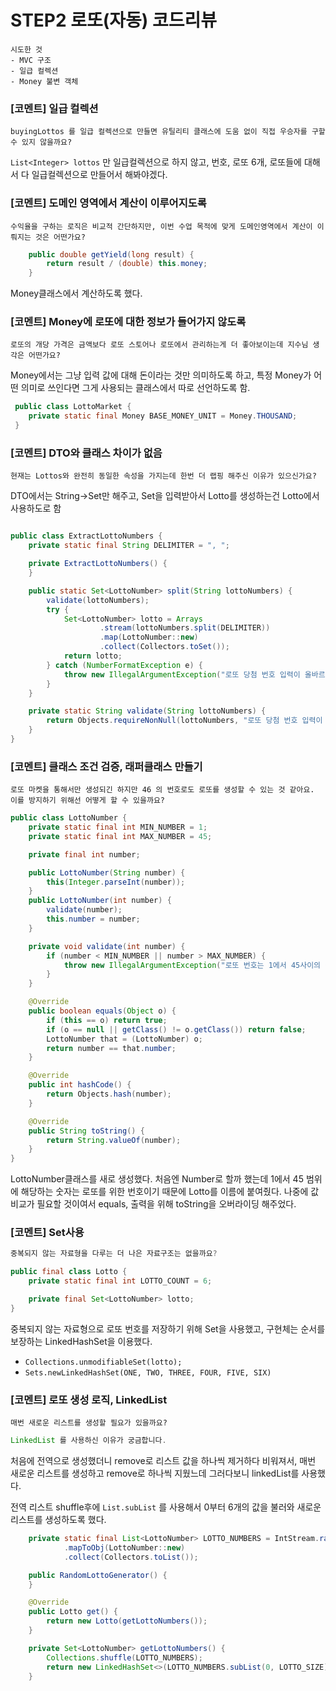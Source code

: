 # STEP2 로또(자동) 코드리뷰 

```
시도한 것
- MVC 구조
- 일급 컬렉션
- Money 불변 객체
```



### [코멘트] 일급 컬렉션

```
buyingLottos 를 일급 컬렉션으로 만들면 유틸리티 클래스에 도움 없이 직접 우승자를 구할 수 있지 않을까요?
```

`List<Integer> lottos`  만 일급컬렉션으로 하지 않고, 번호, 로또 6개, 로또들에 대해서 다 일급컬렉션으로 만들어서 해봐야겠다. 



### [코멘트] 도메인 영역에서 계산이 이루어지도록

```
수익율을 구하는 로직은 비교적 간단하지만, 이번 수업 목적에 맞게 도메인영역에서 계산이 이뤄지는 것은 어떤가요?
```

```java
    public double getYield(long result) {
        return result / (double) this.money;
    }
```

Money클래스에서 계산하도록 했다. 



### [코멘트] Money에 로또에 대한 정보가 들어가지 않도록

```
로또의 개당 가격은 금액보다 로또 스토어나 로또에서 관리하는게 더 좋아보이는데 지수님 생각은 어떤가요?
```

Money에서는 그냥 입력 값에 대해 돈이라는 것만 의미하도록 하고, 특정 Money가 어떤 의미로 쓰인다면 그게 사용되는 클래스에서 따로 선언하도록 함. 

```java
 public class LottoMarket {
    private static final Money BASE_MONEY_UNIT = Money.THOUSAND;
 }
```



### [코멘트] DTO와 클래스 차이가 없음

```
현재는 Lottos와 완전히 동일한 속성을 가지는데 한번 더 랩핑 해주신 이유가 있으신가요?
```

DTO에서는 String->Set만 해주고, Set을 입력받아서 Lotto를 생성하는건 Lotto에서 사용하도로 함

```java

public class ExtractLottoNumbers {
    private static final String DELIMITER = ", ";

    private ExtractLottoNumbers() {
    }

    public static Set<LottoNumber> split(String lottoNumbers) {
        validate(lottoNumbers);
        try {
            Set<LottoNumber> lotto = Arrays
                    .stream(lottoNumbers.split(DELIMITER))
                    .map(LottoNumber::new)
                    .collect(Collectors.toSet());
            return lotto;
        } catch (NumberFormatException e) {
            throw new IllegalArgumentException("로또 당첨 번호 입력이 올바르지 않습니다. ', '로 구분해서 숫자를 입력해주세요. lottoNumbers:" + lottoNumbers);
        }
    }

    private static String validate(String lottoNumbers) {
        return Objects.requireNonNull(lottoNumbers, "로또 당첨 번호 입력이 올바르지 않습니다. lottoNumbers is null");
    }
}
```



### [코멘트] 클래스 조건 검증, 래퍼클래스 만들기

```
로또 마켓을 통해서만 생성되긴 하지만 46 의 번호로도 로또를 생성할 수 있는 것 같아요.
이를 방지하기 위해선 어떻게 할 수 있을까요?
```

```java
public class LottoNumber {
    private static final int MIN_NUMBER = 1;
    private static final int MAX_NUMBER = 45;

    private final int number;

    public LottoNumber(String number) {
        this(Integer.parseInt(number));
    }
    public LottoNumber(int number) {
        validate(number);
        this.number = number;
    }

    private void validate(int number) {
        if (number < MIN_NUMBER || number > MAX_NUMBER) {
            throw new IllegalArgumentException("로또 번호는 1에서 45사이의 값만 가질 수 있습니다. number: " + number);
        }
    }

    @Override
    public boolean equals(Object o) {
        if (this == o) return true;
        if (o == null || getClass() != o.getClass()) return false;
        LottoNumber that = (LottoNumber) o;
        return number == that.number;
    }

    @Override
    public int hashCode() {
        return Objects.hash(number);
    }

    @Override
    public String toString() {
        return String.valueOf(number);
    }
}
```

LottoNumber클래스를 새로 생성했다. 처음엔 Number로 할까 했는데 1에서 45 범위에 해당하는 숫자는 로또를 위한 번호이기 때문에 Lotto를 이름에 붙여줬다. 나중에 값 비교가 필요할 것이여서 equals, 출력을 위해 toString을 오버라이딩 해주었다. 

### [코멘트] Set사용

```java
중복되지 않는 자료형을 다루는 더 나은 자료구조는 없을까요?
```

```java
public final class Lotto {
    private static final int LOTTO_COUNT = 6;

    private final Set<LottoNumber> lotto;
}
```

중복되지 않는 자료형으로 로또 번호를 저장하기 위해 Set을 사용했고, 구현체는 순서를 보장하는 LinkedHashSet을 이용했다. 

- `Collections.unmodifiableSet(lotto);`
- `Sets.newLinkedHashSet(ONE, TWO, THREE, FOUR, FIVE, SIX)`

### [코멘트] 로또 생성 로직, LinkedList

```
매번 새로운 리스트를 생성할 필요가 있을까요?
```

```java
LinkedList 를 사용하신 이유가 궁금합니다.
```

처음에 전역으로 생성했더니 remove로 리스트 값을 하나씩 제거하다 비워져서, 매번 새로운 리스트를 생성하고 remove로 하나씩 지웠느데 그러다보니 linkedList를 사용했다. 

전역 리스트 shuffle후에 `List.subList` 를 사용해서 0부터 6개의 값을 불러와 새로운 리스트를 생성하도록 했다. 

```java
    private static final List<LottoNumber> LOTTO_NUMBERS = IntStream.range(LOTTO_NUM_MIN, LOTTO_NUM_MAX)
            .mapToObj(LottoNumber::new)
            .collect(Collectors.toList());

    public RandomLottoGenerator() {
    }

    @Override
    public Lotto get() {
        return new Lotto(getLottoNumbers());
    }

    private Set<LottoNumber> getLottoNumbers() {
        Collections.shuffle(LOTTO_NUMBERS);
        return new LinkedHashSet<>(LOTTO_NUMBERS.subList(0, LOTTO_SIZE));
    }
```

